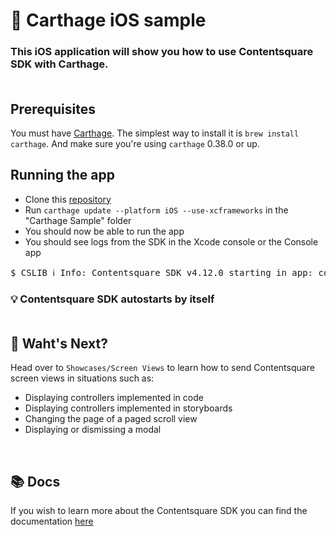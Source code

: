 # 🎉 Carthage iOS sample 

### This iOS application will show you how to use Contentsquare SDK with Carthage. <br /> <br />

## Prerequisites

You must have [Carthage](https://github.com/Carthage/Carthage). The simplest way to install it is `brew install carthage`. And make sure you're using `carthage` 0.38.0 or up.

## Running the app
* Clone this [repository](https://github.com/ContentSquare/iOS-sample-app)
* Run `carthage update --platform iOS --use-xcframeworks` in the "Carthage Sample" folder
* You should now be able to run the app
* You should see logs from the SDK in the Xcode console or the Console app

<pre>$ CSLIB ℹ️ Info: Contentsquare SDK v4.12.0 starting in app: com.your.bundle.identifier</pre>

### 💡 Contentsquare SDK autostarts by itself <br /> <br />

## 🚀 Waht's Next?

Head over to `Showcases/Screen Views` to learn how to send Contentsquare screen views in situations such as:
*  Displaying controllers implemented in code
*  Displaying controllers implemented in storyboards
*  Changing the page of a paged scroll view
*  Displaying or dismissing a modal

<br />

## 📚 Docs

If you wish to learn more about the Contentsquare SDK you can find the documentation [here](https://docs.contentsquare.com/ios/#sample-app)